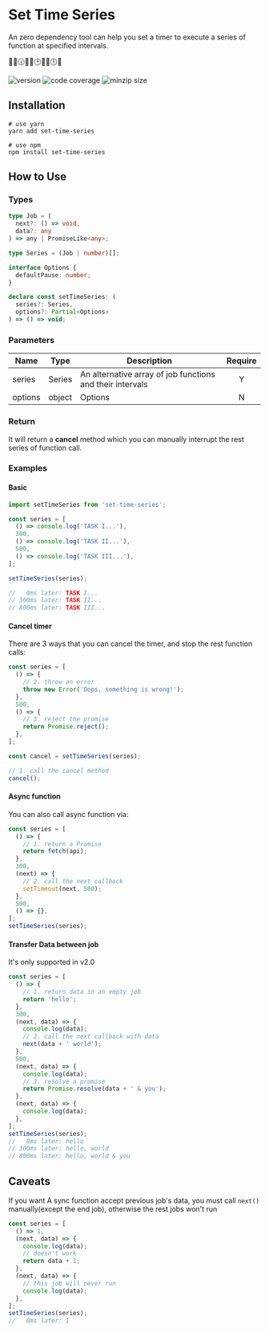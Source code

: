 # Set Time Series

An zero dependency tool can help you set a timer to execute a series of function at specified intervals.

🏊‍♂️🕜🚴‍♂️🕑🏃‍♂️🕔🥇

![version](https://badgen.net/npm/v/set-time-series)
![code coverage](https://badgen.net/codecov/c/github/jinhongli/set-time-series)
![minzip size](https://badgen.net/bundlephobia/minzip/set-time-series)

## Installation

```shell
# use yarn
yarn add set-time-series

# use npm
npm install set-time-series
```

## How to Use

### Types

```typescript
type Job = (
  next?: () => void,
  data?: any
) => any | PromiseLike<any>;

type Series = (Job | number)[];

interface Options {
  defaultPause: number;
}

declare const setTimeSeries: (
  series?: Series,
  options?: Partial<Options>
) => () => void;
```

### Parameters

| Name    | Type   | Description                                               | Require |
| ------- | ------ | --------------------------------------------------------- | :-----: |
| series  | Series | An alternative array of job functions and their intervals |    Y    |
| options | object | Options                                                   |    N    |

### Return

It will return a **cancel** method which you can manually interrupt the rest series of function call.

### Examples

#### Basic

```js
import setTimeSeries from 'set-time-series';

const series = [
  () => console.log('TASK I...'),
  300,
  () => console.log('TASK II...'),
  500,
  () => console.log('TASK III...'),
];

setTimeSeries(series);

//   0ms later: TASK I...
// 300ms later: TASK II...
// 800ms later: TASK III...
```

#### Cancel timer

There are 3 ways that you can cancel the timer, and stop the rest function calls:

```js
const series = [
  () => {
    // 2. throw an error
    throw new Error('Oops, something is wrong!');
  },
  500,
  () => {
    // 3. reject the promise
    return Promise.reject();
  },
];

const cancel = setTimeSeries(series);

// 1. call the cancel method
cancel();
```

#### Async function

You can also call async function via:

```js
const series = [
  () => {
    // 1. return a Promise
    return fetch(api);
  },
  300,
  (next) => {
    // 2. call the next callback
    setTimeout(next, 500);
  },
  500,
  () => {},
];
setTimeSeries(series);
```

#### Transfer Data between job

It's only supported in v2.0

```js
const series = [
  () => {
    // 1. return data in an empty job
    return 'hello';
  },
  300,
  (next, data) => {
    console.log(data);
    // 2. call the next callback with data
    next(data + ' world');
  },
  500,
  (next, data) => {
    console.log(data);
    // 3. resolve a promise
    return Promise.resolve(data + ' & you');
  },
  (next, data) => {
    console.log(data);
  },
];
setTimeSeries(series);
//   0ms later: hello
// 300ms later: hello, world
// 800ms later: hello, world & you
```

## Caveats

If you want A sync function accept previous job's data, you must call `next()` manually(except the end job), otherwise the rest jobs won't run

```js
const series = [
  () => 1,
  (next, data) => {
    console.log(data);
    // doesn't work
    return data + 1;
  },
  (next, data) => {
    // this job will never run
    console.log(data);
  },
];
setTimeSeries(series);
//   0ms later: 1
```
